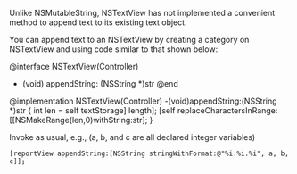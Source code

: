 Unlike NSMutableString, NSTextView has not implemented a convenient method to append text to its existing text object.

You can append text to an NSTextView by creating a category on NSTextView and using code similar to that shown below:

    

@interface NSTextView(Controller)
- (void) appendString: (NSString *)str
@end

@implementation NSTextView(Controller)
-(void)appendString:(NSString *)str
{
    int len = self textStorage] length];
    [self replaceCharactersInRange:[[NSMakeRange(len,0)withString:str];
}


Invoke as usual, e.g., (a, b, and c are all declared integer variables)

    [reportView appendString:[NSString stringWithFormat:@"%i.%i.%i", a, b, c]];
